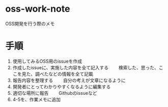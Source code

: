# oss-work-note
OSS開発を行う際のメモ

# 手順
1. 使用してみるOSS用のissueを作成
2. 作成したissueに、実施した内容を全て記入する
　　検索した、思った、ここを見た、調べたなどの情報を全て記載
3. 報告内容を整理する
　　自分の考えが文章になるように
4. 開発者にとってわかりやすくなるように編集する
5. 適切な場所に報告
　　Githubのissueなど
6. 4-5を、作業メモに追加
